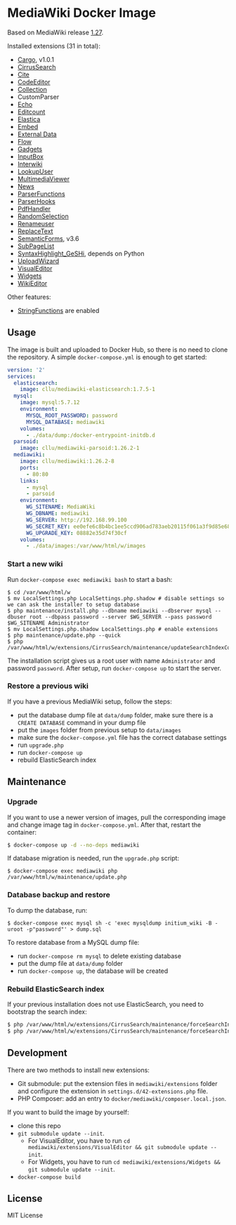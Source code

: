 # MediaWiki Docker Image

Based on MediaWiki release [1.27](https://www.mediawiki.org/wiki/Release_notes/1.27).

Installed extensions (31 in total):

- [Cargo](https://www.mediawiki.org/wiki/Extension:Cargo), v1.0.1
- [CirrusSearch](https://www.mediawiki.org/wiki/Extension:CirrusSearch)
- [Cite](https://www.mediawiki.org/wiki/Extension:Cite)
- [CodeEditor](https://www.mediawiki.org/wiki/Extension:CodeEditor)
- [Collection](https://www.mediawiki.org/wiki/Extension:Collection)
- CustomParser
- [Echo](https://www.mediawiki.org/wiki/Extension:Echo)
- [Editcount](https://www.mediawiki.org/wiki/Extension:Editcount)
- [Elastica](https://www.mediawiki.org/wiki/Extension:Elastica)
- [Embed](https://www.mediawiki.org/wiki/Extension:SimpleEmbed)
- [External Data](https://www.mediawiki.org/wiki/Extension:External_Data)
- [Flow](https://www.mediawiki.org/wiki/Extension:Flow)
- [Gadgets](https://www.mediawiki.org/wiki/Extension:Gadgets)
- [InputBox](https://www.mediawiki.org/wiki/Extension:InputBox)
- [Interwiki](https://www.mediawiki.org/wiki/Extension:Interwiki)
- [LookupUser](https://www.mediawiki.org/wiki/Extension:LookupUser)
- [MultimediaViewer](https://www.mediawiki.org/wiki/Extension:MultimediaViewer)
- [News](https://www.mediawiki.org/wiki/Extension:News)
- [ParserFunctions](https://www.mediawiki.org/wiki/Extension:ParserFunctions)
- [ParserHooks](https://www.mediawiki.org/wiki/Extension:ParserHooks)
- [PdfHandler](https://www.mediawiki.org/wiki/Extension:PdfHandler)
- [RandomSelection](https://www.mediawiki.org/wiki/Extension:RandomSelection)
- [Renameuser](https://www.mediawiki.org/wiki/Extension:Renameuser)
- [ReplaceText](https://www.mediawiki.org/wiki/Extension:ReplaceText)
- [SemanticForms](https://www.mediawiki.org/wiki/Extension:SemanticForms), v3.6
- [SubPageList](https://www.mediawiki.org/wiki/Extension:SubPageList)
- [SyntaxHighlight_GeSHi](https://www.mediawiki.org/wiki/Extension:SyntaxHighlight), depends on Python
- [UploadWizard](https://www.mediawiki.org/wiki/Extension:UploadWizard)
- [VisualEditor](https://www.mediawiki.org/wiki/Extension:VisualEditor)
- [Widgets](https://www.mediawiki.org/wiki/Extension:Widgets)
- [WikiEditor](https://www.mediawiki.org/wiki/Extension:WikiEditor)

Other features:

- [StringFunctions](https://www.mediawiki.org/wiki/Extension:StringFunctions) are enabled

## Usage

The image is built and uploaded to Docker Hub, so there is no need to clone the repository.
A simple `docker-compose.yml` is enough to get started:

```yaml
version: '2'
services:
  elasticsearch:
    image: cllu/mediawiki-elasticsearch:1.7.5-1
  mysql:
    image: mysql:5.7.12
    environment:
      MYSQL_ROOT_PASSWORD: password
      MYSQL_DATABASE: mediawiki
    volumes:
      - ./data/dump:/docker-entrypoint-initdb.d
  parsoid:
    image: cllu/mediawiki-parsoid:1.26.2-1
  mediawiki:
    image: cllu/mediawiki:1.26.2-8
    ports:
      - 80:80
    links:
      - mysql
      - parsoid
    environment:
      WG_SITENAME: MediaWiki
      WG_DBNAME: mediawiki
      WG_SERVER: http://192.168.99.100
      WG_SECRET_KEY: ee0efe6c8b4bc1ee5ccd906ad783aeb20115f061a3f9d85e6850612104920701
      WG_UPGRADE_KEY: 08882e35d74f30cf
    volumes:
      - ./data/images:/var/www/html/w/images
```

### Start a new wiki

Run `docker-compose exec mediawiki bash` to start a bash:

```
$ cd /var/www/html/w
$ mv LocalSettings.php LocalSettings.php.shadow # disable settings so we can ask the installer to setup database
$ php maintenance/install.php --dbname mediawiki --dbserver mysql --dbuser root --dbpass password --server $WG_SERVER --pass password $WG_SITENAME Administrator
$ mv LocalSettings.php.shadow LocalSettings.php # enable extensions
$ php maintenance/update.php --quick
$ php /var/www/html/w/extensions/CirrusSearch/maintenance/updateSearchIndexConfig.php
```

The installation script gives us a root user with name `Administrator` and password `password`.
After setup, run `docker-compose up` to start the server.

### Restore a previous wiki

If you have a previous MediaWiki setup, follow the steps:

- put the database dump file at `data/dump` folder, make sure there is a `CREATE DATABASE` command in your dump file
- put the `images` folder from previous setup to `data/images`
- make sure the `docker-compose.yml` file has the correct database settings
- run `upgrade.php`
- run `docker-compose up`
- rebuild ElasticSearch index

## Maintenance

### Upgrade

If you want to use a newer version of images, pull the corresponding image and change image tag in `docker-compose.yml`.
After that, restart the container:

```bash
$ docker-compose up -d --no-deps mediawiki
```

If database migration is needed, run the `upgrade.php` script:

```
$ docker-compose exec mediawiki php /var/www/html/w/maintenance/update.php
```

### Database backup and restore

To dump the database, run:

```
$ docker-compose exec mysql sh -c 'exec mysqldump initium_wiki -B -uroot -p"password"' > dump.sql
```

To restore database from a MySQL dump file:

- run `docker-compose rm mysql` to delete existing database
- put the dump file at `data/dump` folder
- run `docker-compose up`, the database will be created

### Rebuild ElasticSearch index

If your previous installation does not use ElasticSearch, you need to bootstrap the search index:

```bash
$ php /var/www/html/w/extensions/CirrusSearch/maintenance/forceSearchIndex.php --skipLinks --indexOnSkip
$ php /var/www/html/w/extensions/CirrusSearch/maintenance/forceSearchIndex.php --skipParse
```

## Development

There are two methods to install new extensions:

- Git submodule: put the extension files in `mediawiki/extensions` folder and configure the extension in `settings.d/42-extensions.php` file.
- PHP Composer: add an entry to `docker/mediawiki/composer.local.json`.

If you want to build the image by yourself:

- clone this repo
- `git submodule update --init`.
  - For VisualEditor, you have to run `cd mediawiki/extensions/VisualEditor && git submodule update --init`.
  - For Widgets, you have to run `cd mediawiki/extensions/Widgets && git submodule update --init`.
- `docker-compose build`


## License

MIT License
